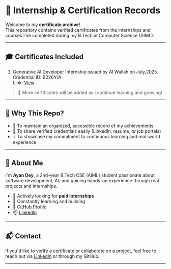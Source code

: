 # 📄 Internship & Certification Records

Welcome to my **certificate archive**!  
This repository contains verified certificates from the internships and courses I've completed during my B.Tech in Computer Science (AIML).

---

## 🎓 Certificates Included

1. Generative AI Developer Internship issued by AI Wallah on July,2025. Credential ID: B226Y/A                  
Link: [View](./web-dev-internship-aiwallah.pdf)

> 📌 More certificates will be added as I continue learning and growing!

---

## 🔗 Why This Repo?

- 📁 To maintain an organized, accessible record of my achievements  
- 🔗 To share verified credentials easily (LinkedIn, resume, or job portals)  
- 💡 To showcase my commitment to continuous learning and real-world experience

---

## 👋 About Me

I'm **Ayan Dey**, a 2nd-year B.Tech CSE (AIML) student passionate about software development, AI, and gaining hands-on experience through real projects and internships.

- 💼 Actively looking for **paid internships**
- 🧠 Constantly learning and building
- 🔗 [GitHub Profile](https://github.com/yourusername)
- 📫 [LinkedIn](https://linkedin.com/in/yourusername)

---

## 📬 Contact

If you'd like to verify a certificate or collaborate on a project, feel free to reach out via [LinkedIn](https://linkedin.com/in/yourusername) or through my GitHub.

---
